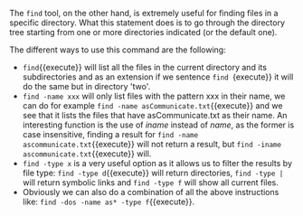 The `find` tool, on the other hand, is extremely useful for finding files in a specific directory. What this statement does is to go through the directory tree starting from one or more directories indicated (or the default one).

The different ways to use this command are the following:

* `find`{{execute}} will list all the files in the current directory and its subdirectories and as an extension if we sentence `find `{execute}} it will do the same but in directory 'two'.
* `find -name xxx` will only list files with the pattern xxx in their name, we can do for example `find -name asCommunicate.txt`{{execute}} and we see that it lists the files that have asCommunicate.txt as their name. An interesting function is the use of *iname* instead of *name*, as the former is case insensitive, finding a result for `find -name ascommunicate.txt`{{execute}} will not return a result, but `find -iname ascommunicate.txt`{{execute}} will.
* `find -type x` is a very useful option as it allows us to filter the results by file type: `find -type d`{{execute}} will return directories, `find -type |` will return symbolic links and `find -type f` will show all current files.
* Obviously we can also do a combination of all the above instructions like: `find -dos -name as* -type f`{{execute}}.